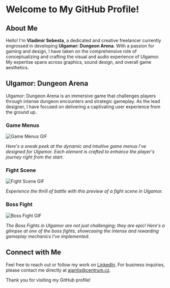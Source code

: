 # Welcome to My GitHub Profile!

## About Me
Hello! I'm **Vladimir Sebesta**, a dedicated and creative freelancer currently engrossed in developing **Ulgamor: Dungeon Arena**. With a passion for gaming and design, I have taken on the comprehensive role of conceptualizing and crafting the visual and audio experience of Ulgamor. My expertise spans across graphics, sound design, and overall game aesthetics.

## Ulgamor: Dungeon Arena
Ulgamor: Dungeon Arena is an immersive game that challenges players through intense dungeon encounters and strategic gameplay. As the lead designer, I have focused on delivering a captivating user experience from the ground up.

### Game Menus
![Game Menus GIF](https://github.com/Sergeras/Sergeras/assets/41525257/3a4a034c-16fc-4773-b144-3fc2ab8047fd)

*Here's a sneak peek at the dynamic and intuitive game menus I've designed for Ulgamor. Each element is crafted to enhance the player's journey right from the start.*

### Fight Scene
![Fight Scene GIF](https://github.com/Sergeras/Sergeras/assets/41525257/af600b3e-4336-4209-8375-2b504e5360df)

*Experience the thrill of battle with this preview of a fight scene in Ulgamor.*

### Boss Fight
![Boss Fight GIF](https://github.com/Sergeras/Sergeras/assets/41525257/3e0c3d8b-3a96-4945-a9a1-a4cbbecaedf4)

*The Boss Fights in Ulgamor are not just challenging; they are epic! Here's a glimpse at one of the boss fights, showcasing the intense and rewarding gameplay mechanics I've implemented.*

## Connect with Me
Feel free to reach out or follow my work on [LinkedIn](https://www.linkedin.com/in/vladimir-sebesta-29753b179/). For business inquiries, please contact me directly at ajantis@centrum.cz.

Thank you for visiting my GitHub profile!
